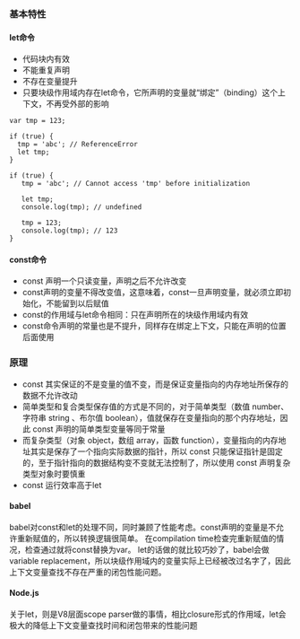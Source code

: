 ### 基本特性
#### let命令
- 代码块内有效
- 不能重复声明
- 不存在变量提升
- 只要块级作用域内存在let命令，它所声明的变量就“绑定”（binding）这个上下文，不再受外部的影响
```code
var tmp = 123;

if (true) {
  tmp = 'abc'; // ReferenceError
  let tmp;
}
```
```code
if (true) {
   tmp = 'abc'; // Cannot access 'tmp' before initialization
 
   let tmp;
   console.log(tmp); // undefined
 
   tmp = 123;
   console.log(tmp); // 123
}
```

#### const命令
- const 声明一个只读变量，声明之后不允许改变
- const声明的变量不得改变值，这意味着，const一旦声明变量，就必须立即初始化，不能留到以后赋值
- const的作用域与let命令相同：只在声明所在的块级作用域内有效
- const命令声明的常量也是不提升，同样存在绑定上下文，只能在声明的位置后面使用

### 原理
- const 其实保证的不是变量的值不变，而是保证变量指向的内存地址所保存的数据不允许改动
- 简单类型和复合类型保存值的方式是不同的，对于简单类型（数值 number、字符串 string 、布尔值 boolean），值就保存在变量指向的那个内存地址，因此 const 声明的简单类型变量等同于常量
- 而复杂类型（对象 object，数组 array，函数 function），变量指向的内存地址其实是保存了一个指向实际数据的指针，所以 const 只能保证指针是固定的，至于指针指向的数据结构变不变就无法控制了，所以使用 const 声明复杂类型对象时要慎重
- const 运行效率高于let
#### babel
babel对const和let的处理不同，同时兼顾了性能考虑。const声明的变量是不允许重新赋值的，所以转换逻辑很简单。
在compilation time检查完重新赋值的情况，检查通过就将const替换为var。
let的话做的就比较巧妙了，babel会做variable replacement，所以块级作用域内的变量实际上已经被改过名字了，因此上下文变量查找不存在严重的闭包性能问题。

#### Node.js
关于let，则是V8层面scope parser做的事情，相比closure形式的作用域，let会极大的降低上下文变量查找时间和闭包带来的性能问题

